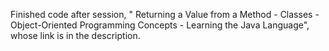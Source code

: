 Finished code after session, " Returning a Value from a Method - Classes - Object-Oriented Programming Concepts - Learning the Java Language", whose link is in the description.
